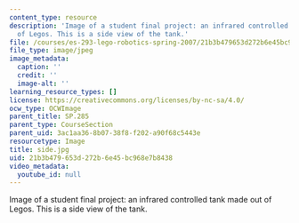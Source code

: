 ```yaml
---
content_type: resource
description: 'Image of a student final project: an infrared controlled tank made out
  of Legos. This is a side view of the tank.'
file: /courses/es-293-lego-robotics-spring-2007/21b3b479653d272b6e45bc968e7b8438_side.jpg
file_type: image/jpeg
image_metadata:
  caption: ''
  credit: ''
  image-alt: ''
learning_resource_types: []
license: https://creativecommons.org/licenses/by-nc-sa/4.0/
ocw_type: OCWImage
parent_title: SP.285
parent_type: CourseSection
parent_uid: 3ac1aa36-8b07-38f8-f202-a90f68c5443e
resourcetype: Image
title: side.jpg
uid: 21b3b479-653d-272b-6e45-bc968e7b8438
video_metadata:
  youtube_id: null
---
```

Image of a student final project: an infrared controlled tank made out of Legos. This is a side view of the tank.
